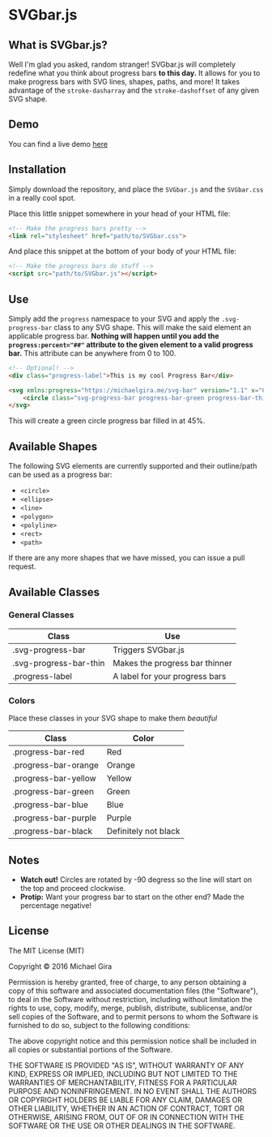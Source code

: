 # SVGbar.js

## What is SVGbar.js?
Well I'm glad you asked, random stranger! SVGbar.js will completely redefine what you think about progress bars **to this day.** It allows for you to make progress bars with SVG lines, shapes, paths, and more! It takes advantage of the `stroke-dasharray` and the `stroke-dashoffset` of any given SVG shape.

## Demo
You can find a live demo [here](https://michaelgira.me/svg-bar)

## Installation
Simply download the repository, and place the `SVGbar.js` and the `SVGbar.css` in a really cool spot.

Place this little snippet somewhere in your head of your HTML file:
```html
<!-- Make the progress bars pretty -->
<link rel="stylesheet" href="path/to/SVGbar.css">
```

And place this snippet at the bottom of your body of your HTML file:
```html
<!-- Make the progress bars do stuff -->
<script src="path/to/SVGbar.js"></script>
```

## Use
Simply add the `progress` namespace to your SVG and apply the `.svg-progress-bar` class to any SVG shape. This will make the said element an applicable progress bar. **Nothing will happen until you add the `progress:percent="##"` attribute to the given element to a valid progress bar.** This attribute can be anywhere from 0 to 100.

```html
<!-- Optional! -->
<div class="progress-label">This is my cool Progress Bar</div>

<svg xmlns:progress="https://michaelgira.me/svg-bar" version="1.1" x="0px" y="0px" viewBox="0 0 1000 1000">
    <circle class="svg-progress-bar progress-bar-green progress-bar-thin" cx="-500" cy="500" r="420" progress:percent="45"></circle>
</svg>
```
This will create a green circle progress bar filled in at 45%.

## Available Shapes

The following SVG elements are currently supported and their outline/path can be used as a progress bar:

- `<circle>`
- `<ellipse>`
- `<line>`
- `<polygon>`
- `<polyline>`
- `<rect>`
- `<path>`

If there are any more shapes that we have missed, you can issue a pull request.

## Available Classes

### General Classes

| Class | Use |
| --- | --- |
| .svg-progress-bar | Triggers SVGbar.js |
| .svg-progress-bar-thin | Makes the progress bar thinner |
| .progress-label | A label for your progress bars |

### Colors
Place these classes in your SVG shape to make them *beautiful*

| Class | Color |
| --- | --- |
| .progress-bar-red | Red |
| .progress-bar-orange | Orange |
| .progress-bar-yellow | Yellow |
| .progress-bar-green | Green |
| .progress-bar-blue | Blue |
| .progress-bar-purple | Purple |
| .progress-bar-black | Definitely not black |

## Notes
- **Watch out!** Circles are rotated by -90 degress so the line will start on the top and proceed clockwise.
- **Protip:** Want your progress bar to start on the other end? Made the percentage negative!

## License

The MIT License (MIT)

Copyright &copy; 2016 Michael Gira

Permission is hereby granted, free of charge, to any person obtaining a copy
of this software and associated documentation files (the "Software"), to deal
in the Software without restriction, including without limitation the rights
to use, copy, modify, merge, publish, distribute, sublicense, and/or sell
copies of the Software, and to permit persons to whom the Software is
furnished to do so, subject to the following conditions:

The above copyright notice and this permission notice shall be included in all
copies or substantial portions of the Software.

THE SOFTWARE IS PROVIDED "AS IS", WITHOUT WARRANTY OF ANY KIND, EXPRESS OR
IMPLIED, INCLUDING BUT NOT LIMITED TO THE WARRANTIES OF MERCHANTABILITY,
FITNESS FOR A PARTICULAR PURPOSE AND NONINFRINGEMENT. IN NO EVENT SHALL THE
AUTHORS OR COPYRIGHT HOLDERS BE LIABLE FOR ANY CLAIM, DAMAGES OR OTHER
LIABILITY, WHETHER IN AN ACTION OF CONTRACT, TORT OR OTHERWISE, ARISING FROM,
OUT OF OR IN CONNECTION WITH THE SOFTWARE OR THE USE OR OTHER DEALINGS IN THE
SOFTWARE.
